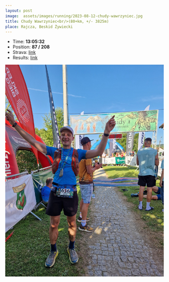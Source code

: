 ```yaml
---
layout: post
image:  assets/images/running/2023-08-12-chudy-wawrzyniec.jpg
title: Chudy Wawrzyniec<br/>(80+km, +/- 3825m)
place: Rajcza, Beskid Żywiecki
---
```


- Time: **13:05:32**
- Position: **87 / 208**
- Strava: [link](https://www.strava.com/activities/9641760750)
- Results: [link](/assets/images/running/2023-08-12-chudy-wawrzyniec-results.pdf)

![Me](/assets/images/running/2023-08-12-chudy-wawrzyniec-me.jpg)
